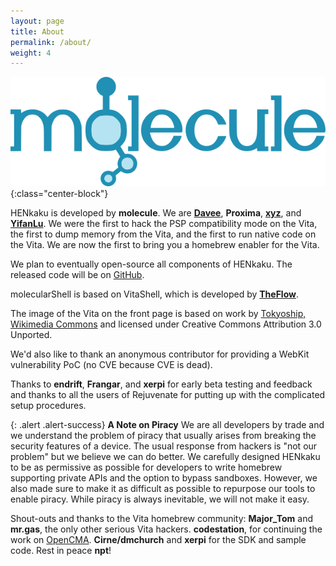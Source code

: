 ```yaml
---
layout: page
title: About
permalink: /about/
weight: 4
---
```


![molecule](/assets/molecule.png){:class="center-block"}

HENkaku is developed by **molecule**. We are **[Davee](https://www.lolhax.org)**, **Proxima**, **[xyz](https://blog.xyz.is/)**, and **[YifanLu](https://yifan.lu/)**. We were the first to hack the PSP compatibility mode on the Vita, the first to dump memory from the Vita, and the first to run native code on the Vita. We are now the first to bring you a homebrew enabler for the Vita.

We plan to eventually open-source all components of HENkaku. The released code will be on [GitHub](https://github.com/henkaku/).

molecularShell is based on VitaShell, which is developed by **[TheFlow](https://twitter.com/theflow0/)**.

The image of the Vita on the front page is based on work by [Tokyoship, Wikimedia Commons](https://commons.wikimedia.org/wiki/File:PlayStation_Vita_illustration.svg) and licensed under  Creative Commons Attribution 3.0 Unported.

We'd also like to thank an anonymous contributor for providing a WebKit vulnerability PoC (no CVE because CVE is dead).

Thanks to **endrift**, **Frangar**, and **xerpi** for early beta testing and feedback and thanks to all the users of Rejuvenate for putting up with the complicated setup procedures.

{: .alert .alert-success}
**A Note on Piracy** We are all developers by trade and we understand the problem of piracy that usually arises from breaking the security features of a device. The usual response from hackers is "not our problem" but we believe we can do better. We carefully designed HENkaku to be as permissive as possible for developers to write homebrew supporting private APIs and the option to bypass sandboxes. However, we also made sure to make it as difficult as possible to repurpose our tools to enable piracy. While piracy is always inevitable, we will not make it easy.

Shout-outs and thanks to the Vita homebrew community: **Major_Tom** and **mr.gas**, the only other serious Vita hackers. **codestation**, for continuing the work on [OpenCMA](https://github.com/codestation/qcma). **Cirne/dmchurch** and **xerpi** for the SDK and sample code. Rest in peace **npt**!
